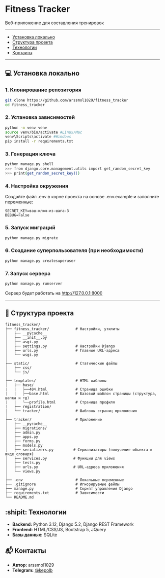 # Fitness Tracker

Веб-приложение для составления тренировок

___

+ [Установка локально](#title1)
+ [Структура проекта](#title2)
+ [Технологии](#title3)
+ [Контакты](#title4)
___

## <a id="title1"> **:computer: Установка локально**

### 1. Клонирование репозитория
```bash
git clone https://github.com/arssmol1029/fitness_tracker
cd fitness_tracker
```

### 2. Установка зависимостей
```bash
python -m venv venv
source venv/bin/activate #Linux/Mac
venv\Scripts\activate #Windows
pip install -r requirements.txt
```

### 3. Генерация ключа
```bash
python manage.py shell
>>> from django.core.management.utils import get_random_secret_key
>>> print(get_random_secret_key())
```

### 4. Настройка окружения
Создайте файл .env в корне проекта на основе .env.example и заполните переменные:
```
SECRET_KEY=ваш-ключ-из-шага-3
DEBUG=False
```

### 5. Запуск миграций
```bash
python manage.py migrate
```

### 6. Создание суперпользователя (при необходимости)
```bash
python manage.py createsuperuser
```

### 7. Запуск сервера
```bash
python manage.py runserver
```

Сервер будет работать на http://127.0.0.1:8000

___

## <a id="title2"> :file_folder: Структура проекта

```text
fitness_tracker/  
├── fitness_tracker/            # Настройки, утилиты
│   ├── __pycache__ 
│   ├── __init__.py  
│   ├── asgi.py  
│   ├── settings.py             # Настройки Django  
│   ├── urls.py                 # Главные URL-адреса  
│   └── wsgi.py  
│  
├── static/                     # Статические файлы  
│   ├── css/  
│   └── js/  
│  
├── templates/                  # HTML шаблоны  
│   ├── base/
|   |   ├──404.html             # Страница ошибки
|   |   ├──base.html            # Базовый шаблон страницы (структура, шапка и тд)
|   |   └──profile.html         # Страница профиля
|   ├── registration/
|   └── tracker/                # Шаблоны страниц приложения
│  
├── tracker/                    # Приложение  
│   ├── __pycache__ 
│   ├── migrations/ 
│   ├── admin.py
│   ├── apps.py          
│   ├── forms.py                
│   ├── models.py
│   ├── serializers.py         # Сериализаторы (получение объекта в виде словаря)
│   ├── services.py            # Функции для views
│   ├── tests.py
│   ├── urls.py                # URL-адреса приложения
│   └── views.py 
│  
├── .env                        # Локальные переменные 
├── .gitignore                  # Игнорируемые файлы  
├── manage.py                   # Скрипт управления Django  
├── requirements.txt            # Зависимости 
└── README.md
```

## <a id="title3"> :shipit: Технологии

+ **Backend:** Python 3.12, Django 5.2, Django REST Framework
+ **Frontend:** HTML/CSS/JS, Bootstrap 5, JQuery
+ **Базы данных:** SQLite

## <a id="title4"> :mailbox_with_mail: Контакты

+ **Автор:** arssmol1029
+ **Telegram:** [@kepolb](https://t.me/kepolb)
